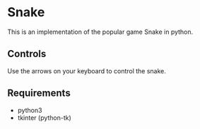 Snake
=====
This is an implementation of the popular game Snake in python.

Controls
--------
Use the arrows on your keyboard to control the snake.

Requirements
------------
  - python3
  - tkinter (python-tk)
